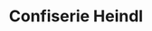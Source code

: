 ---
title: "Confiserie Heindl"
url: /wien/confiserie-heindl-willendorfer-gasse/
shop: Schokolade
---